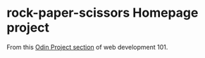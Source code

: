# rock-paper-scissors Homepage project

From this <a href="https://www.theodinproject.com/courses/web-development-101/lessons/rock-paper-scissors?ref=lnav">Odin Project section</a> of web development 101.